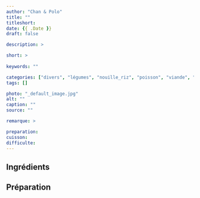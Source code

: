 ```yaml
---
author: "Chan & Polo"
title: ""
titleshort:
date: {{ .Date }}
draft: false

description: >

short: >
    
keywords: ""

categories: ["divers", "légumes", "nouille_riz", "poisson", "viande", "soupe"]
tags: []

photo: "_default_image.jpg"
alt: ""
caption: ""
source: ""

remarque: >

preparation: 
cuisson: 
difficulte:
---
```



## Ingrédients
## Préparation
